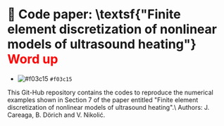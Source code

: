 # 📌 Code paper: \textsf{"Finite element discretization of nonlinear models of ultrasound heating"} <span style="color:red;">Word up</span>

- ![#f03c15](https://placehold.co/15x15/f03c15/f03c15.png) `#f03c15`

This Git-Hub repository contains the codes to reproduce the numerical examples shown in Section 7 of the paper entitled "Finite element discretization of nonlinear models of ultrasound heating".\\
Authors: J. Careaga, B. Dörich and V. Nikolić.

